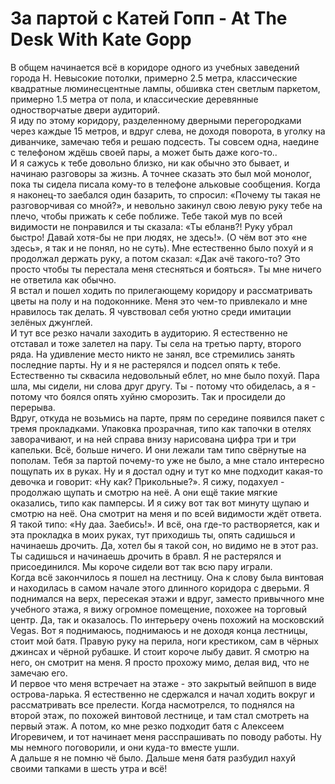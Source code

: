 # За партой с Катей Гопп - At The Desk With Kate Gopp

В общем начинается всё в коридоре одного из учебных заведений города Н. Невысокие потолки, примерно 2.5 метра, классические квадратные люминесцентные лампы, обшивка стен светлым паркетом, примерно 1.5 метра от пола, и классические деревянные одностворчатые двери аудиторий.\
Я иду по этому коридору, разделенному дверными перегородками через каждые 15 метров, и вдруг слева, не доходя поворота, в уголку на диванчике, замечаю тебя и решаю подсесть. Ты совсем одна, наедине с телефоном ждёшь своей пары, а может быть даже кого-то..\
И я сажусь к тебе довольно близко, ни как обычно это бывает, и начинаю разговоры за жизнь. А точнее сказать это был мой монолог, пока ты сидела писала кому-то в телефоне альковые сообщения. Когда я наконец-то заебался один базарить, то спросил: «Почему ты такая не разговорчивая со мной?», и невольно закинул свою левую руку тебе на плечо, чтобы прижать к себе поближе. Тебе такой мув по всей видимости не понравился и ты сказала: «Ты ебланв?! Руку убрал быстро! Давай хотя-бы не при людях, не здесь!». (О чём вот это «не здесь», я так и не понял, но не суть). Мне естественно было похуй и я продолжал держать руку, а потом сказал: «Дак ачё такого-то? Это просто чтобы ты перестала меня стесняться и бояться». Ты мне ничего не ответила как обычно.\
Я встал и пошел ходить по прилегающему коридору и рассматривать цветы на полу и на подоконнике. Меня это чем-то привлекало и мне нравилось так делать. Я чувствовал себя уютно среди имитации зелёных джунглей.\
И тут все резко начали заходить в аудиторию. Я естественно не отставал и тоже залетел на пару. Ты села на третью парту, второго ряда. На удивление место никто не занял, все стремились занять последние парты. Ну и я не растерялся и подсел опять к тебе. Естественно ты сквасила недовольный еблет, но мне было похуй. Пара шла, мы сидели, ни слова друг другу. Ты - потому что обиделась, а я - потому что боялся опять хуйню сморозить. Так и просидели до перерыва.\
Вдруг, откуда не возьмись на парте, прям по середине появился пакет с тремя прокладками. Упаковка прозрачная, типо как тапочки в отелях заворачивают, и на ней справа внизу нарисована цифра три и три капельки. Всё, больше ничего. И они лежали там типо свёрнутые на пополам. Тебя за партой почему-то уже не было, а мне стало интересно пощупать их в руках. Ну и я достал одну и тут ко мне подходит какая-то девочка и говорит: «Ну как? Прикольные?». Я сижу, подахуел - продолжаю щупать и смотрю на неё. А они ещё такие мягкие оказались, типо как памперсы. И я сижу вот так вот минуту щупаю и смотрю на неё. Она смотрит на меня и по всей видимости ждёт ответа. Я такой типо: «Ну даа. Заебись!». И всё, она где-то растворяется, как и эта прокладка в моих руках, тут приходишь ты, опять садишься и начинаешь дрочить. Да, хотел бы я такой сон, но видимо не в этот раз. Ты садишься и начинаешь дрочить в бравл. Я не растерялся и присоединился. Мы короче сидели вот так всю пару играли.\
Когда всё закончилось я пошел на лестницу. Она к слову была винтовая и находилась в самом начале этого длинного коридора с дверьми. Я поднимался на верх, пересекая этажи и вдруг, заместо привычного мне учебного этажа, я вижу огромное помещение, похожее на торговый центр. Да, так и оказалось. По интерьеру очень похожий на московский Vegas. Вот я поднимаюсь, поднимаюсь и не доходя конца лестницы, стоит мой батя. Правую руку на перила, ноги крестиком, сам в чёрных джинсах и чёрной рубашке. И стоит короче лыбу давит. Я смотрю на него, он смотрит на меня. Я просто прохожу мимо, делая вид, что не замечаю его.\
И первое что меня встречает на этаже - это закрытый вейпшоп в виде острова-ларька. Я естественно не сдержался и начал ходить вокруг и рассматривать все прелести.
Когда насмотрелся, то поднялся на второй этаж, по похожей винтовой лестнице, и там стал смотреть на первый этаж. А потом, ко мне резко подходит батя с Алексеем Игоревичем, и тот начинает меня расспрашивать по поводу работы. Ну мы немного поговорили, и они куда-то вместе ушли. \
А дальше я не помню чё было. Дальше меня батя разбудил нахуй своими тапками в шесть утра и всё!
